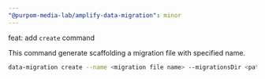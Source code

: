 ```yaml
---
"@purpom-media-lab/amplify-data-migration": minor
---
```


feat: add `create` command

This command generate scaffolding a migration file with specified name.

```sh
data-migration create --name <migration file name> --migrationsDir <path to migration file directory>
```
